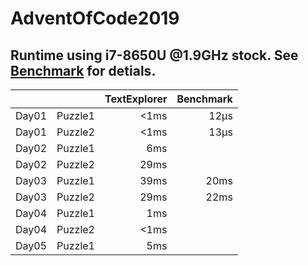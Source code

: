 # AdventOfCode2019

## Runtime using i7-8650U @1.9GHz stock. See [Benchmark](Benchmark.md) for detials.
|       |         | TextExplorer | Benchmark |
|-------|---------|-------------:|----------:|
| Day01 | Puzzle1 |         <1ms |      12µs |
| Day01 | Puzzle2 |         <1ms |      13µs |
| Day02 | Puzzle1 |          6ms |           |
| Day02 | Puzzle2 |         29ms |           |
| Day03 | Puzzle1 |         39ms |      20ms |
| Day03 | Puzzle2 |         29ms |      22ms |
| Day04 | Puzzle1 |          1ms |           |
| Day04 | Puzzle2 |         <1ms |           |
| Day05 | Puzzle1 |          5ms |           |